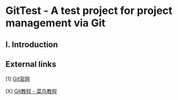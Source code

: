 # GitTest - A test project for project management via Git

## I. Introduction

## External links

[1] [Git官网](https://git-scm.com/)

[X] [Git教程 - 菜鸟教程](https://www.runoob.com/git/git-tutorial.html)
